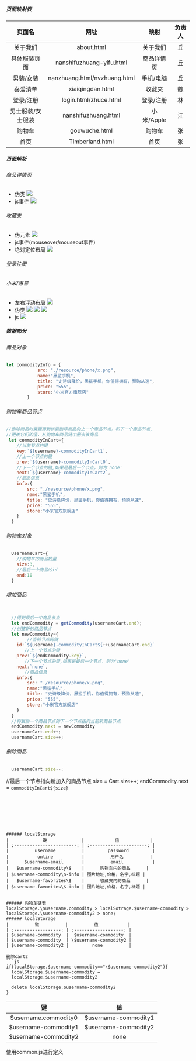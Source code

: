##### 页面映射表
|      页面名       |             网址             |    映射    | 负责人 |
| :---------------: | :--------------------------: | :--------: | :----: |
|     关于我们      |          about.html          |  关于我们  |   丘   |
|   具体服装页面    |   nanshifuzhuang-yifu.html   | 商品详情页 |   丘   |
|     男装/女装     | nanzhuang.html/nvzhuang.html | 手机/电脑  |   丘   |
|     喜爱清单      |       xiaiqingdan.html       |   收藏夹   |   魏   |
|     登录/注册     |    login.html/zhuce.html     | 登录/注册  |   林   |
| 男士服装/女士服装 |     nanshifuzhuang.html      | 小米/Apple |   江   |
|      购物车       |        gouwuche.html         |   购物车   |   张   |
|       首页        |       Timberland.html        |    首页    |   张   |







##### 页面解析
###### 商品详情页
* 伪类
![](2021-12-09-10-51-03.png)
* js事件
![](2021-12-09-10-52-00.png)


###### 收藏夹
* 伪元素
![](2021-12-09-10-41-37.png)
* js事件(mouseover/mouseout事件)
* 绝对定位布局
![](2021-12-09-11-00-13.png)


###### 登录注册



###### 小米/惠普
  * 左右浮动布局
    ![](2021-12-09-11-05-46.png)
  * 伪类
      ![](2021-12-09-11-04-08.png)
      ![](2021-12-09-11-05-08.png)
      ![](2021-12-09-11-06-27.png)
  * js
    ![](2021-12-09-11-06-50.png)

##### 数据部分
###### 商品对象
```js
let commodityInfo = {
            src: "./resource/phone/x.png",
            name:"黑鲨手机",
            title: "史诗级降价，黑鲨手机，你值得拥有，预购从速",
            price: "555",
            store:"小米官方旗舰店"
        }
```
###### 购物车商品节点
```js
//删除商品时需要用到该要删除商品的上一个商品节点，和下一个商品节点,
//更改它们的值，从购物车商品链中删去该商品
 let commodityInCart={
    //当前节点的键
    key:`${username}-commodityInCart1`,
    //上一个节点的键
    prev:`${username}-commodityInCart0`,
    //下一个节点的键,如果是最后一个节点，则为'none'
    next:`${username}-commodityInCart2`,
    //商品信息
    info:{
        src: "./resource/phone/x.png",
        name:"黑鲨手机",
        title: "史诗级降价，黑鲨手机，你值得拥有，预购从速",
        price: "555",
        store:"小米官方旗舰店"
    }
  }
```
###### 购物车对象
```js
  UsernameCart={
    //购物车的商品数量
    size:3,
    //最后一个商品的id
    end:10
  }
```
###### 增加商品
```js

  //得到最后一个商品节点
  let endCommodity = getCommodity(usernameCart.end);
  //创建新的商品节点
  let newCommodity={
        //当前节点的键
    id:`${username}-commodityInCart${++usernameCart.end}`
       //上一个节点的键
    prev:`${endCommodity.key}`,
       //下一个节点的键,如果是最后一个节点，则为'none'
    next:`none`,
       //商品信息
    info:{
        src: "./resource/phone/x.png",
        name:"黑鲨手机",
        title: "史诗级降价，黑鲨手机，你值得拥有，预购从速",
        price: "555",
        store:"小米官方旗舰店"
    }
  }
  //将最后一个商品节点的下一个节点指向当前新商品节点
  endCommodity.next = newCommodity
  usernameCart.end++;
  usernameCart.size++;
```
###### 删除商品
```js
  usernameCart.size--;

```


  //最后一个节点指向新加入的商品节点
  size = Cart.size++;
  endCommodity.next = `commodityInCart${size}`

    
```







###### localStorage
|             键             |            值            |
| :------------------------: | :----------------------: |
|          username          |         password         |
|           online           |          用户名          |
|      $username-email       |          email           |
|   $username-commodity\$    |      购物车内的商品      |
| $username-commodity\$-info | 图片地址,价格，名字,标题 |
|   $username-favorites\$    |      收藏夹内的商品      |
| $username-favorites\$-info | 图片地址,价格，名字,标题 |


###### 购物车链表
localStorage.\$username.commodity > localSotrage.$username-commodity > localStorage.\$username-commodity2 > none;
###### localStorage
|          键          |          值           |
| :------------------: | :-------------------: |
| $username-commodity  |  $username-commodity  |
| $username-commodity  | \$username-commodity2 |
| $username-commodity2 |         none          |

删除cart2
```js
if(localStorage.$username-commodity=="\$username-commodity2"){
  localStorage.$username-commodity = 
  localStorage.$username-commodity2

  delete localStorage.$username-commodity2
}

```

|          键          |          值           |
| :------------------: | :-------------------: |
| $username.commodity0 | $username-commodity1  |
| $username-commodity1 | \$username-commodity2 |
| $username-commodity2 |         none          |
使用common.js进行定义
